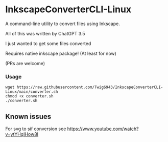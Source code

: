 # InkscapeConverterCLI-Linux
A command-line utility to convert files using Inkscape.

All of this was written by ChatGPT 3.5 

I just wanted to get some files converted

Requires native inkscape package! (At least for now)

(PRs are welcome)

### Usage
```
wget https://raw.githubusercontent.com/Twig6943/InkscapeConverterCLI-Linux/main/converter.sh
chmod +x converter.sh
./converter.sh
```

## Known issues
For svg to sif conversion see
https://www.youtube.com/watch?v=ytYHqIHow8I
